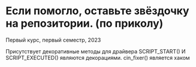 # Если помогло, оставьте звёздочку на репозитории. (по приколу)

Первый курс, первый семестр, 2023

Присутствует декоративные методы для драйвера
SCRIPT_START() И SCRIPT_EXECUTED() являются декорациями. cin_fixer() является хаком
